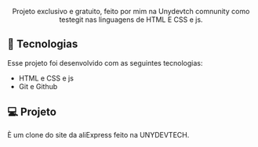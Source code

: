 <p align="center">
    Projeto exclusivo e gratuito, feito por mim na Unydevtch comnunity como testegit nas linguagens de HTML E CSS e js. <br/>

## 🚀 Tecnologias

Esse projeto foi desenvolvido com as seguintes tecnologias:

- HTML e CSS e js
- Git e Github

## 💻 Projeto
È um clone do site da aliExpress feito na UNYDEVTECH.